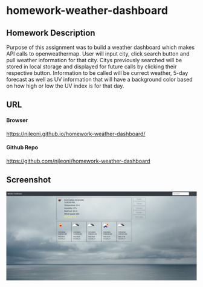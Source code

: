 # homework-weather-dashboard

## Homework Description

Purpose of this assignment was to build a weather dashboard which makes API calls to openweathermap. User will input city, click search button and pull weather information for that city. Citys previously searched will be stored in local storage and displayed for future calls by clicking their respective button. Information to be called will be currect weather, 5-day forecast as well as UV information that will have a background color based on how high or low the UV index is for that day.

## URL

#### Browser

https://njleoni.github.io/homework-weather-dashboard/

#### Github Repo

https://github.com/njleoni/homework-weather-dashboard

## Screenshot

![Screenshot](/assets/img/weather.png)
